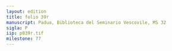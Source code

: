 ```yaml
---
layout: edition
title: folio 39r
manuscript: Padua, Biblioteca del Seminario Vescovile, MS 32
sigla: P
iip: p039r.tif
milestone: 77
---
```

